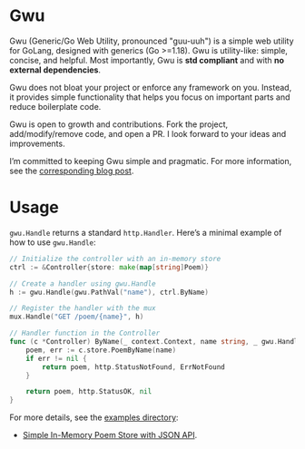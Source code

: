 # Gwu
Gwu (Generic/Go Web Utility, pronounced "guu-uuh") is a simple web utility for GoLang, designed with generics (Go >=1.18). Gwu is utility-like: simple, concise, and helpful. Most importantly, Gwu is **std compliant** and with **no external dependencies**.

Gwu does not bloat your project or enforce any framework on you. Instead, it provides simple functionality that helps you focus on important parts and reduce boilerplate code.

Gwu is open to growth and contributions. Fork the project, add/modify/remove code, and open a PR. I look forward to your ideas and improvements.

I’m committed to keeping Gwu simple and pragmatic. For more information, see the [corresponding blog post](https://blog.ioutil.app).

# Usage
`gwu.Handle` returns a standard `http.Handler`. Here’s a minimal example of how to use `gwu.Handle`:

```go
// Initialize the controller with an in-memory store
ctrl := &Controller{store: make(map[string]Poem)}

// Create a handler using gwu.Handle
h := gwu.Handle(gwu.PathVal("name"), ctrl.ByName)

// Register the handler with the mux
mux.Handle("GET /poem/{name}", h)

// Handler function in the Controller
func (c *Controller) ByName(_ context.Context, name string, _ gwu.HandleOpts) (Poem, int, error) {
    poem, err := c.store.PoemByName(name)
    if err != nil {
        return poem, http.StatusNotFound, ErrNotFound
    }

    return poem, http.StatusOK, nil
}
```

For more details, see the [examples directory](examples):
* [Simple In-Memory Poem Store with JSON API](examples/poem).